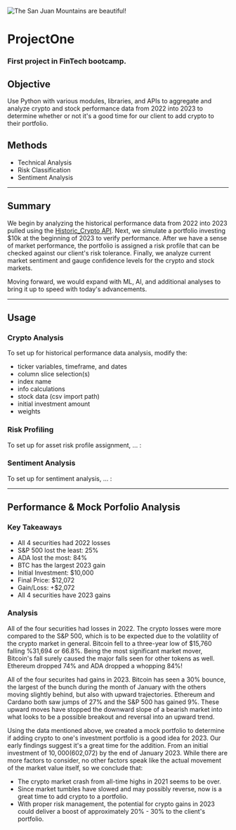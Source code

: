![The San Juan Mountains are beautiful!](https://images.unsplash.com/photo-1560221328-12fe60f83ab8?ixlib=rb-4.0.3&ixid=MnwxMjA3fDB8MHxwaG90by1wYWdlfHx8fGVufDB8fHx8&auto=format&fit=crop&w=2074&q=80 "San Juan Mountains")

# ProjectOne
### # 

### First project in FinTech bootcamp.

## Objective

Use Python with various modules, libraries, and APIs to aggregate and analyze crypto and stock performance data from 2022 into 2023 to determine whether or not it's a good time for our client to add crypto to their portfolio.

## Methods

- Technical Analysis
- Risk Classification
- Sentiment Analysis

---

## Summary

We begin by analyzing the historical performance data from 2022 into 2023 pulled using the [Historic_Crypto API](https://pypi.org/project/Historic-Crypto/). Next, we simulate a portfolio investing $10k at the beginning of 2023 to verify performance. After we have a sense of market performance, the portfolio is assigned a risk profile that can be checked against our client's risk tolerance. Finally, we analyze current market sentiment and gauge confidence levels for the crypto and stock markets.

Moving forward, we would expand with ML, AI, and additional analyses to bring it up to speed with today's advancements.

---

## Usage

### Crypto Analysis
To set up for historical performance data analysis, modify the:

- ticker variables, timeframe, and dates
- column slice selection(s)
- index name
- info calculations
- stock data (csv import path)
- initial investment amount
- weights


### Risk Profiling
To set up for asset risk profile assignment, ... :


### Sentiment Analysis
To set up for sentiment analysis, ... :

---

## Performance & Mock Porfolio Analysis

### Key Takeaways
- All 4 securities had 2022 losses
- S&P 500 lost the least: 25%
- ADA lost the most: 84%
- BTC has the largest 2023 gain
- Initial Investment: $10,000
- Final Price: $12,072
- Gain/Loss: +$2,072
- All 4 securities have 2023 gains

### Analysis
All of the four securities had losses in 2022. The crypto losses were more compared to the S&P 500, which is to be expected due to the volatility of the crypto market in general. Bitcoin fell to a three-year low of $15,760
falling %31,694 or 66.8%. Being the most significant market mover, Bitcoin's fall surely caused the major falls seen for other tokens as well. Ethereum dropped 74% and ADA dropped a whopping 84%!

All of the four securites had gains in 2023. Bitcoin has seen a 30% bounce, the largest of the bunch during the month of January with the others moving slightly behind, but also with upward trajectories. Ethereum and Cardano both saw jumps of 27% and the S&P 500 has gained 9%. These upward moves have stopped the downward slope of a bearish market into what looks to be a possible breakout and reversal into an upward trend.

Using the data mentioned above, we created a mock portfolio to determine if adding crypto to one's investment portfolio is a good idea for 2023. Our early findings suggest it's a great time for the addition. From an initial investment of $10,000
(60% S&P 500, 10% Bitcoin, 10% Ethereum, and 20% Cardano), there was an approximate 20% gain ($2,072) by the end of January 2023. While there are more factors to consider, no other factors speak like the actual movement of the market value itself, so we conclude that:

- The crypto market crash from all-time highs in 2021 seems to be over.
- Since market tumbles have slowed and may possibly reverse, now is a great time to add crypto to a portfolio.
- With proper risk management, the potential for crypto gains in 2023 could deliver a boost of approximately 20% - 30% to the client's portfolio.
